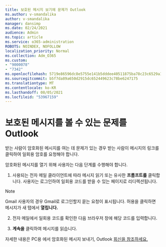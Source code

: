 ```yaml
---
title: 보호된 메시지 보기에 문제가 Outlook
ms.author: v-smandalika
author: v-smandalika
manager: dansimp
ms.date: 02/24/2021
audience: Admin
ms.topic: article
ms.service: o365-administration
ROBOTS: NOINDEX, NOFOLLOW
localization_priority: Normal
ms.collection: Adm_O365
ms.custom:
- "9000078"
- "7342"
ms.openlocfilehash: 5719e86596dc8e5755e141b5dddee40511875ba78c23c6529a131e9cab118fc8
ms.sourcegitcommit: b5f7da89a650d2915dc652449623c78be6247175
ms.translationtype: MT
ms.contentlocale: ko-KR
ms.lasthandoff: 08/05/2021
ms.locfileid: "53967159"
---
```

# <a name="fix-problem-of-viewing-protected-message-in-outlook"></a>보호된 메시지를 볼 수 있는 문제를 Outlook

받는 사람이 암호화된 메시지를 여는 데 문제가 있는 경우 받는 사람이 메시지의 링크를 클릭하여 일회용 암호를 요청해야 합니다.

암호화된 메시지를 열기 위해 사용자는 다음 단계를 수행해야 합니다.

1. 사용되는 전자 메일 클라이언트에 따라 메시지 읽기 또는 유사한 **프롬프트를** 클릭합니다. 사용자는 로그인하여 일회용 코드를 받을 수 있는 페이지로 리디렉션됩니다.

> [!NOTE]
> Gmail 사용자의 경우 Gmail로 로그인할지 묻는 요청이 표시됩니다. 허용을 클릭하면 메시지가 새 탭에서 **열립니다.**

2. 전자 메일에서 일회용 코드를 확인한 다음 브라우저 창에 해당 코드를 입력합니다.

3. **계속을** 클릭하여 메시지를 읽습니다.

자세한 내용은 PC용 에서 암호화된 메시지 보내기, Outlook [회신을 참조하세요.](https://support.microsoft.com/topic/send-view-and-reply-to-encrypted-messages-in-outlook-for-pc-eaa43495-9bbb-4fca-922a-df90dee51980)


